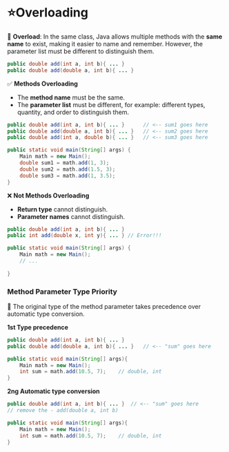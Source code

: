 # ⭐Overloading

📌 **Overload**: In the same class, Java allows multiple methods with the **same name** to exist, making it easier to name and remember. However, the parameter list must be different to distinguish them.

```java
public double add(int a, int b){ ... }
public double add(double a, int b){ ... }
```





✅ **Methods Overloading**

- The **method name** must be the same.
- The **parameter list** must be different, for example: different types, quantity, and order to distinguish them.

```java
public double add(int a, int b){ ... }		// <-- sum1 goes here
public double add(double a, int b){ ... } 	// <-- sum2 goes here
public double add(int a, double b){ ... }	// <-- sum3 goes here

public static void main(String[] args) {
	Main math = new Main();
    double sum1 = math.add(1, 3);
    double sum2 = math.add(1.5, 3);
    double sum3 = math.add(1, 3.5);
}
```



❌ **Not Methods Overloading**

- **Return type** cannot distinguish.
- **Parameter names** cannot distinguish.

```java
public double add(int a, int b){ ... }
public int add(double x, int y){ ... } // Error!!!

public static void main(String[] args) {
	Main math = new Main();
	// ...
    
}
```



### Method Parameter Type Priority

📌 The original type of the method parameter takes precedence over automatic type conversion.

**1st Type precedence**

```java
public double add(int a, int b){ ... }
public double add(double a, int b){ ... } 	// <-- "sum" goes here

public static void main(String[] args){
    Main math = new Main();
    int sum = math.add(10.5, 7);    // double, int
}
```

**2ng Automatic type conversion**

```java
public double add(int a, int b){ ... }	// <-- "sum" goes here
// remove the - add(double a, int b)

public static void main(String[] args){
    Main math = new Main();
    int sum = math.add(10.5, 7);    // double, int
}
```